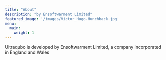 ```yaml
---
title: "About"
description: "by Ensoftwarment Limited"
featured_image: '/images/Victor_Hugo-Hunchback.jpg'
menu:
  main:
    weight: 1
---
```

<!-- {{< figure src="/images/Victor_Hugo-Hunchback.jpg" title="Illustration from Victor Hugo et son temps (1881)" >}} -->

Ultraqubo is developed by Ensoftwarment Limited, a company incorporated in England and Wales
